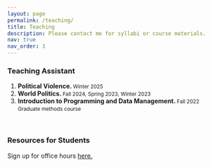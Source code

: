 ```yaml
---
layout: page
permalink: /teaching/
title: Teaching
description: Please contact me for syllabi or course materials. 
nav: true
nav_order: 3
---
```



<h3 class="year">Teaching Assistant</h3>
<ol>
	<li> <b>Political Violence. </b> <small>Winter 2025</small> <br> </li>
	<li> <b>World Politics. </b><small>Fall 2024, Spring 2023, Winter 2023</small><br></li>
	<li> <b>Introduction to Programming and Data Management. </b><small>Fall 2022</small><br>
	<small>Graduate methods course</small> </li>
</ol>
<br>
<h3>Resources for Students</h3>
<p> Sign up for office hours <a href="https://calendly.com/rberwald/office-hours-f24-clone">here.</a></p>
